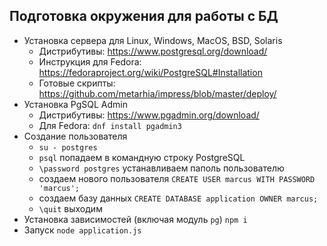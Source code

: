 ## Подготовка окружения для работы с БД

- Установка сервера для Linux, Windows, MacOS, BSD, Solaris
  - Дистрибутивы: https://www.postgresql.org/download/
  - Инструкция для Fedora: https://fedoraproject.org/wiki/PostgreSQL#Installation
  - Готовые скрипты: https://github.com/metarhia/impress/blob/master/deploy/
- Установка PgSQL Admin
  - Дистрибутивы: https://www.pgadmin.org/download/
  - Для Fedora: `dnf install pgadmin3`
- Создание пользователя
  - `su - postgres`
  - `psql` попадаем в командную строку PostgreSQL
  - `\password postgres` устанавливаем паполь пользователю
  - создаем нового пользователя `CREATE USER marcus WITH PASSWORD 'marcus';`
  - создаем базу данных `CREATE DATABASE application OWNER marcus;`
  - `\quit` выходим
- Установка зависимостей (включая модуль `pg`) `npm i`
- Запуск `node application.js`
